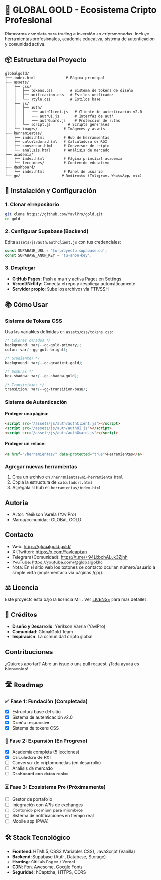 # 🌟 GLOBAL GOLD - Ecosistema Cripto Profesional

Plataforma completa para trading e inversión en criptomonedas. Incluye herramientas profesionales, academia educativa, sistema de autenticación y comunidad activa.

## 📦 Estructura del Proyecto

```
globalgold/
├── index.html              # Página principal
├── assets/
│   ├── css/
│   │   ├── tokens.css        # Sistema de tokens de diseño
│   │   ├── unificacion.css   # Estilos unificados
│   │   └── style.css         # Estilos base
│   ├── js/
│   │   ├── auth/
│   │   │   ├── authClient.js   # Cliente de autenticación v2.0
│   │   │   ├── authUI.js       # Interfaz de auth
│   │   │   └── authGuard.js    # Protección de rutas
│   │   └── script.js        # Scripts generales
│   └── images/            # Imágenes y assets
├── herramientas/
│   ├── index.html         # Hub de herramientas
│   ├── calculadora.html   # Calculadora de ROI
│   ├── conversor.html     # Conversor de cripto
│   └── analisis.html      # Análisis de mercado
├── academia/
│   ├── index.html         # Página principal academia
│   └── lecciones/         # Contenido educativo
├── dashboard/
│   └── index.html         # Panel de usuario
└── go/                   # Redirects (Telegram, WhatsApp, etc)
```

## 🚀 Instalación y Configuración

### 1. Clonar el repositorio
```bash
git clone https://github.com/YavlPro/gold.git
cd gold
```

### 2. Configurar Supabase (Backend)
Edita `assets/js/auth/authClient.js` con tus credenciales:
```javascript
const SUPABASE_URL = 'tu-proyecto.supabase.co';
const SUPABASE_ANON_KEY = 'tu-anon-key';
```

### 3. Desplegar
- **GitHub Pages**: Push a main y activa Pages en Settings
- **Vercel/Netlify**: Conecta el repo y despliega automáticamente
- **Servidor propio**: Sube los archivos vía FTP/SSH

## 📚 Cómo Usar

### Sistema de Tokens CSS
Usa las variables definidas en `assets/css/tokens.css`:

```css
/* Colores dorados */
background: var(--gg-gold-primary);
color: var(--gg-gold-bright);

/* Gradientes */
background: var(--gg-gradient-gold);

/* Sombras */
box-shadow: var(--gg-shadow-gold);

/* Transiciones */
transition: var(--gg-transition-base);
```

### Sistema de Autenticación
#### Proteger una página:
```html
<script src="/assets/js/auth/authClient.js"></script>
<script src="/assets/js/auth/authUI.js"></script>
<script src="/assets/js/auth/authGuard.js"></script>
```

#### Proteger un enlace:
```html
<a href="/herramientas/" data-protected="true">Herramientas</a>
```

### Agregar nuevas herramientas
1. Crea un archivo en `/herramientas/mi-herramienta.html`
2. Copia la estructura de `calculadora.html`
3. Agrégala al hub en `herramientas/index.html`

## Autoría
- Autor: Yerikson Varela (YavlPro)  
- Marca/comunidad: GLOBAL GOLD

## Contacto
- Web: https://globalgold.gold/  
- X (Twitter): https://x.com/Yavlcapitan  
- Telegram (Comunidad): https://t.me/+94LkbchALuk3Zjhh  
- YouTube: https://youtube.com/@globalgoldlc  
- Nota: En el sitio web los botones de contacto ocultan número/usuario a simple vista (implementado vía páginas /go/).

## ⚖️ Licencia

Este proyecto está bajo la licencia MIT. Ver [LICENSE](LICENSE) para más detalles.

## 👏 Créditos

- **Diseño y Desarrollo**: Yerikson Varela (YavlPro)
- **Comunidad**: GlobalGold Team
- **Inspiración**: La comunidad cripto global

## Contribuciones
¿Quieres aportar? Abre un issue o una pull request. ¡Toda ayuda es bienvenida!

## 🛣️ Roadmap

### ✅ Fase 1: Fundación (Completada)
- [x] Estructura base del sitio
- [x] Sistema de autenticación v2.0
- [x] Diseño responsive
- [x] Sistema de tokens CSS

### 🔄 Fase 2: Expansión (En Progreso)
- [x] Academia completa (5 lecciones)
- [x] Calculadora de ROI
- [ ] Conversor de criptomonedas (en desarrollo)
- [ ] Análisis de mercado
- [ ] Dashboard con datos reales

### ⏳ Fase 3: Ecosistema Pro (Próximamente)
- [ ] Gestor de portafolio
- [ ] Integración con APIs de exchanges
- [ ] Contenido premium para miembros
- [ ] Sistema de notificaciones en tiempo real
- [ ] Mobile app (PWA)

## 🛠️ Stack Tecnológico

- **Frontend**: HTML5, CSS3 (Variables CSS), JavaScript (Vanilla)
- **Backend**: Supabase (Auth, Database, Storage)
- **Hosting**: GitHub Pages / Vercel
- **CDN**: Font Awesome, Google Fonts
- **Seguridad**: hCaptcha, HTTPS, CORS
